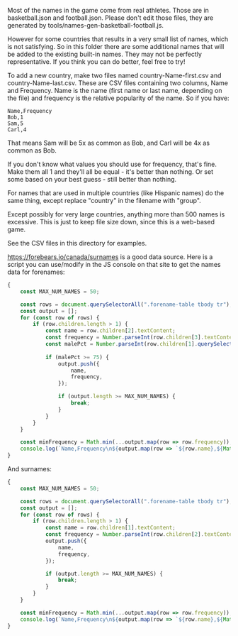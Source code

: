 Most of the names in the game come from real athletes. Those are in basketball.json and football.json. Please don't edit those files, they are generated by tools/names-gen-basketball-football.js.

However for some countries that results in a very small list of names, which is not satisfying. So in this folder there are some additional names that will be added to the existing built-in names. They may not be perfectly representative. If you think you can do better, feel free to try!

To add a new country, make two files named country-Name-first.csv and country-Name-last.csv. These are CSV files containing two columns, Name and Frequency. Name is the name (first name or last name, depending on the file) and frequency is the relative popularity of the name. So if you have:

    Name,Frequency
    Bob,1
    Sam,5
    Carl,4

That means Sam will be 5x as common as Bob, and Carl will be 4x as common as Bob.

If you don't know what values you should use for frequency, that's fine. Make them all 1 and they'll all be equal - it's better than nothing. Or set some based on your best guess - still better than nothing.

For names that are used in multiple countries (like Hispanic names) do the same thing, except replace "country" in the filename with "group".

Except possibly for very large countries, anything more than 500 names is excessive. This is just to keep file size down, since this is a web-based game.

See the CSV files in this directory for examples.

https://forebears.io/canada/surnames is a good data source. Here is a script you can use/modify in the JS console on that site to get the names data for forenames:

```js
{
    const MAX_NUM_NAMES = 50;

    const rows = document.querySelectorAll(".forename-table tbody tr");
    const output = [];
    for (const row of rows) {
        if (row.children.length > 1) {
            const name = row.children[2].textContent;
            const frequency = Number.parseInt(row.children[3].textContent.replaceAll(",", ""));
            const malePct = Number.parseInt(row.children[1].querySelector(".m")?.textContent ?? "0");
            
            if (malePct >= 75) {
                output.push({
                    name,
                    frequency,
                });

                if (output.length >= MAX_NUM_NAMES) {
                    break;
                }
            }
        }
    }

    const minFrequency = Math.min(...output.map(row => row.frequency));
    console.log(`Name,Frequency\n${output.map(row => `${row.name},${Math.round(row.frequency / minFrequency)}\n`).join("")}`);
}
```

And surnames:

```js
{
    const MAX_NUM_NAMES = 50;

    const rows = document.querySelectorAll(".forename-table tbody tr");
    const output = [];
    for (const row of rows) {
        if (row.children.length > 1) {
            const name = row.children[1].textContent;
            const frequency = Number.parseInt(row.children[2].textContent.replaceAll(",", ""));
            output.push({
                name,
                frequency,
            });

            if (output.length >= MAX_NUM_NAMES) {
                break;
            }
        }
    }

    const minFrequency = Math.min(...output.map(row => row.frequency));
    console.log(`Name,Frequency\n${output.map(row => `${row.name},${Math.round(row.frequency / minFrequency)}\n`).join("")}`);
}
```
